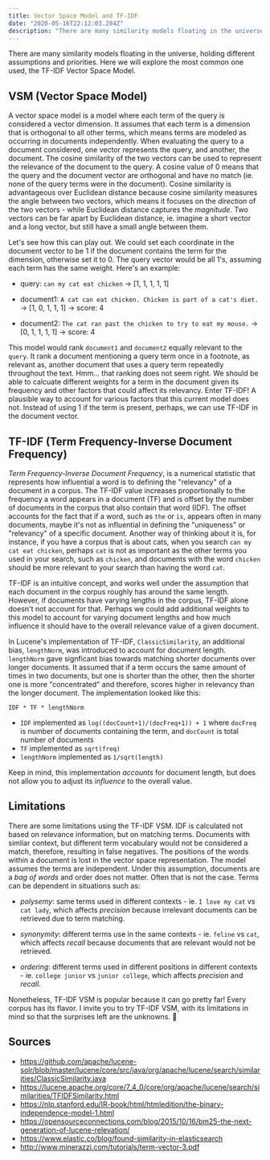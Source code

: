 ```yaml
---
title: Vector Space Model and TF-IDF
date: "2020-05-16T22:12:03.284Z"
description: "There are many similarity models floating in the universe..."
---
```


There are many similarity models floating in the universe, holding different assumptions and priorities. Here we will explore the most common one used, the TF-IDF Vector Space Model.

## VSM (Vector Space Model)

A vector space model is a model where each term of the query is considered a vector dimension. It assumes that each term is a dimension that is orthogonal to all other terms, which means terms are modeled as occurring in documents independently. When evaluating the query to a document considered, one vector represents the query, and another, the document. The cosine similarity of the two vectors can be used to represent the relevance of the document to the query. A cosine value of 0 means that the query and the document vector are orthogonal and have no match (ie. none of the query terms were in the document). Cosine similarity is advantageous over Euclidean distance because cosine similarity measures the angle between two vectors, which means it focuses on the _direction_ of the two vectors - while Euclidean distance captures the _magnitude_. Two vectors can be far apart by Euclidean distance, ie. imagine a short vector and a long vector, but still have a small angle between them.

Let's see how this can play out. We could set each coordinate in the document vector to be 1 if the document contains the term for the dimension, otherwise set it to 0. The query vector would be all 1's, assuming each term has the same weight. Here's an example:

* query: `can my cat eat chicken` -> [1, 1, 1, 1, 1]

* document1: `A cat can eat chicken. Chicken is part of a cat's diet.` -> [1, 0, 1, 1, 1] -> score: 4

* document2: `The cat ran past the chicken to try to eat my mouse.` -> [0, 1, 1, 1, 1] -> score: 4

This model would rank `document1` and `document2` equally relevant to the `query`. It rank a document mentioning a query term once in a footnote, as relevant as, another document that uses a query term repeatedly throughout the text. Hmm... that ranking does not seem right. We should be able to calcuate different weights for a term in the document given its frequency and other factors that could affect its relevancy. Enter TF-IDF! A plausible way to account for various factors that this current model does not. Instead of using 1 if the term is present, perhaps, we can use TF-IDF in the document vector.

## TF-IDF (Term Frequency-Inverse Document Frequency)

*Term Frequency-Inverse Document Frequency*, is a numerical statistic that represents how influential a word is to defining the "relevancy" of a document in a corpus. The TF-IDF value increases proportionally to the frequency a word appears in a document (TF) and is offset by the number of documents in the corpus that also contain that word (IDF). The offset accounts for the fact that if a word, such as `the` or `is`, appears often in many documents, maybe it's not as influential in defining the "uniqueness" or "relevancy" of a specific document. Another way of thinking about it is, for instance, if you have a corpus that is about cats, when you search `can my cat eat chicken`, perhaps `cat` is not as important as the other terms you used in your search, such as `chicken`, and documents with the word `chicken` should be more relevant to your search than having the word `cat`.

TF-IDF is an intuitive concept, and works well under the assumption that each document in the corpus roughly has around the same length. However, if documents have varying lengths in the corpus, TF-IDF alone doesn't not account for that. Perhaps we could add additional weights to this model to account for varying document lengths and how much influence it should have to the overall relevance value of a given document.

In Lucene's implementation of TF-IDF, `ClassicSimilarity`, an additional bias, `lengthNorm`, was introduced to account for document length. `lengthNorm` gave signficant bias towards matching shorter documents over longer documents. It assumed that if a term occurs the same amount of times in two documents, but one is shorter than the other, then the shorter one is more "concentrated" and therefore, scores higher in relevancy than the longer document. The implementation looked like this:

```
IDF * TF * lengthNorm
```

* `IDF` implemented as `log((docCount+1)/(docFreq+1)) + 1` where `docFreq` is number of documents containing the term, and `docCount` is total number of documents
* `TF` implemented as `sqrt(freq)`
* `lengthNorm` implemented as `1/sqrt(length)`

Keep in mind, this implementation _accounts_ for document length, but does not allow you to adjust its _influence_ to the overall value.

## Limitations

There are some limitations using the TF-IDF VSM. IDF is calculated not based on relevance information, but on matching terms. Documents with simliar context, but different term vocabulary would not be considered a match, therefore, resulting in false negatives. The positions of the words within a document is lost in the vector space representation. The model assumes the terms are independent. Under this assumption, documents are a _bag of words_ and order does not matter. Often that is not the case. Terms can be dependent in situations such as:

* *polysemy*: same terms used in different contexts - ie. `I love my cat` vs `cat lady`, which affects _precision_ because irrelevant documents can be retrieved due to term matching.

* *synonymity*: different terms use in the same contexts - ie. `feline` vs `cat`, which affects _recall_ because documents that are relevant would not be retrieved.

* *ordering*: different terms used in different positions in different contexts - ie. `college junior` vs `junior college`, which affects _precision_ and _recall_.

Nonetheless, TF-IDF VSM is popular because it can go pretty far! Every corpus has its flavor. I invite you to try TF-IDF VSM, with its limitations in mind so that the surprises left are the unknowns. 🚀


## Sources

* https://github.com/apache/lucene-solr/blob/master/lucene/core/src/java/org/apache/lucene/search/similarities/ClassicSimilarity.java
* https://lucene.apache.org/core/7_4_0/core/org/apache/lucene/search/similarities/TFIDFSimilarity.html
* https://nlp.stanford.edu/IR-book/html/htmledition/the-binary-independence-model-1.html
* https://opensourceconnections.com/blog/2015/10/16/bm25-the-next-generation-of-lucene-relevation/
* https://www.elastic.co/blog/found-similarity-in-elasticsearch
* http://www.minerazzi.com/tutorials/term-vector-3.pdf